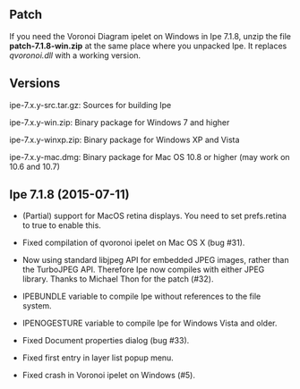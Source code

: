 Patch
-----

If you need the Voronoi Diagram ipelet on Windows in Ipe 7.1.8, unzip
the file **patch-7.1.8-win.zip** at the same place where you unpacked
Ipe.  It replaces *qvoronoi.dll* with a working version.


Versions
--------


ipe-7.x.y-src.tar.gz:  Sources for building Ipe

ipe-7.x.y-win.zip:     Binary package for Windows 7 and higher

ipe-7.x.y-winxp.zip:   Binary package for Windows XP and Vista

ipe-7.x.y-mac.dmg:     Binary package for Mac OS 10.8 or higher (may work on 10.6 and 10.7)

Ipe 7.1.8 (2015-07-11)
----------------------

 * (Partial) support for MacOS retina displays.  You need to set
   prefs.retina to true to enable this.

 * Fixed compilation of qvoronoi ipelet on Mac OS X (bug #31).

 * Now using standard libjpeg API for embedded JPEG images, rather
   than the TurboJPEG API.  Therefore Ipe now compiles with either
   JPEG library.  Thanks to Michael Thon for the patch (#32).

 * IPEBUNDLE variable to compile Ipe without references to the file
   system. 

 * IPENOGESTURE variable to compile Ipe for Windows Vista and older.

 * Fixed Document properties dialog (bug #33).

 * Fixed first entry in layer list popup menu.

 * Fixed crash in Voronoi ipelet on Windows (#5).

